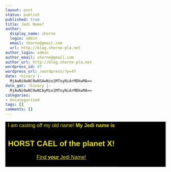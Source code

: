 ```yaml
---
layout: post
status: publish
published: true
title: Jedi Name?
author:
  display_name: shorne
  login: admin
  email: shorne@gmail.com
  url: http://blog.shorne-pla.net
author_login: admin
author_email: shorne@gmail.com
author_url: http://blog.shorne-pla.net
wordpress_id: 47
wordpress_url: /wordpress/?p=47
date: !binary |-
  MjAwNi0wNC0wNSAwNzo1MToyNiArMDkwMA==
date_gmt: !binary |-
  MjAwNi0wNC0wNCAyMzo1MToyNiArMDkwMA==
categories:
- Uncategorized
tags: []
comments: []
---
```

<table align="center" style="background: black none repeat scroll 0% 50%; -moz-background-clip: -moz-initial; -moz-background-origin: -moz-initial; -moz-background-inline-policy: -moz-initial; color: #e6de22; font-family: Trebuchet MS,Tahoma,Helvetica,Arial">
<tr>
<td align="center">I am casting off my old name! <strong>My Jedi name is</strong></p>
<h2>HORST CAEL  of the planet X!</h2>
<p><a style="color: #e6de22" href="http://www.xach.com/misc/jedi.html">Find <strong>your</strong> Jedi Name!</a></td>
</tr>
</table>
